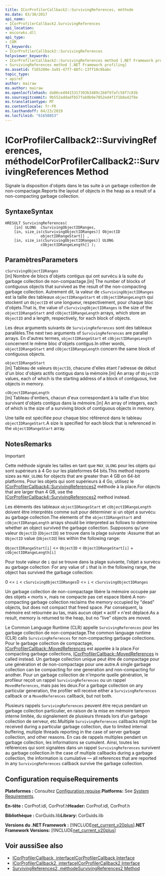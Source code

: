 ```yaml
---
title: ICorProfilerCallback2::SurvivingReferences, méthode
ms.date: 03/30/2017
api_name:
- ICorProfilerCallback2.SurvivingReferences
api_location:
- mscorwks.dll
api_type:
- COM
f1_keywords:
- ICorProfilerCallback2::SurvivingReferences
helpviewer_keywords:
- ICorProfilerCallback2::SurvivingReferences method [.NET Framework profiling]
- SurvivingReferences method [.NET Framework profiling]
ms.assetid: f165200e-3a91-47f7-88fc-13ff10c8babc
topic_type:
- apiref
author: mairaw
ms.author: mairaw
ms.openlocfilehash: da06ce49415317393b3489c2b8f97afc58f7c83b
ms.sourcegitcommit: 9b552addadfb57fab0b9e7852ed4f1f1b8a42f8e
ms.translationtype: MT
ms.contentlocale: fr-FR
ms.lasthandoff: 04/23/2019
ms.locfileid: "61650853"
---
```

# <a name="icorprofilercallback2survivingreferences-method"></a><span data-ttu-id="12598-102">ICorProfilerCallback2::SurvivingReferences, méthode</span><span class="sxs-lookup"><span data-stu-id="12598-102">ICorProfilerCallback2::SurvivingReferences Method</span></span>
<span data-ttu-id="12598-103">Signale la disposition d'objets dans le tas suite à un garbage collection de non-compactage.</span><span class="sxs-lookup"><span data-stu-id="12598-103">Reports the layout of objects in the heap as a result of a non-compacting garbage collection.</span></span>  
  
## <a name="syntax"></a><span data-ttu-id="12598-104">Syntaxe</span><span class="sxs-lookup"><span data-stu-id="12598-104">Syntax</span></span>  
  
```  
HRESULT SurvivingReferences(  
    [in] ULONG  cSurvivingObjectIDRanges,  
    [in, size_is(cSurvivingObjectIDRanges)] ObjectID  
                objectIDRangeStart[] ,  
    [in, size_is(cSurvivingObjectIDRanges)] ULONG  
                cObjectIDRangeLength[] );  
```  
  
## <a name="parameters"></a><span data-ttu-id="12598-105">Paramètres</span><span class="sxs-lookup"><span data-stu-id="12598-105">Parameters</span></span>  
 `cSurvivingObjectIDRanges`  
 <span data-ttu-id="12598-106">[in] Nombre de blocs d'objets contigus qui ont survécu à la suite du garbage collection de non-compactage.</span><span class="sxs-lookup"><span data-stu-id="12598-106">[in] The number of blocks of contiguous objects that survived as the result of the non-compacting garbage collection.</span></span> <span data-ttu-id="12598-107">Autrement dit, la valeur de `cSurvivingObjectIDRanges` est la taille des tableaux `objectIDRangeStart` et `cObjectIDRangeLength` qui stockent un `ObjectID` et une longueur, respectivement, pour chaque bloc d'objets.</span><span class="sxs-lookup"><span data-stu-id="12598-107">That is, the value of `cSurvivingObjectIDRanges` is the size of the `objectIDRangeStart` and `cObjectIDRangeLength` arrays, which store an `ObjectID` and a length, respectively, for each block of objects.</span></span>  
  
 <span data-ttu-id="12598-108">Les deux arguments suivants de `SurvivingReferences` sont des tableaux parallèles.</span><span class="sxs-lookup"><span data-stu-id="12598-108">The next two arguments of `SurvivingReferences` are parallel arrays.</span></span> <span data-ttu-id="12598-109">En d'autres termes, `objectIDRangeStart` et `cObjectIDRangeLength` concernent le même bloc d'objets contigus.</span><span class="sxs-lookup"><span data-stu-id="12598-109">In other words, `objectIDRangeStart` and `cObjectIDRangeLength` concern the same block of contiguous objects.</span></span>  
  
 `objectIDRangeStart`  
 <span data-ttu-id="12598-110">[in] Tableau de valeurs `ObjectID`, chacune d'elles étant l'adresse de début d'un bloc d'objets actifs contigus dans la mémoire.</span><span class="sxs-lookup"><span data-stu-id="12598-110">[in] An array of `ObjectID` values, each of which is the starting address of a block of contiguous, live objects in memory.</span></span>  
  
 `cObjectIDRangeLength`  
 <span data-ttu-id="12598-111">[in] Tableau d'entiers, chacun d'eux correspondant à la taille d'un bloc survivant d'objets contigus dans la mémoire.</span><span class="sxs-lookup"><span data-stu-id="12598-111">[in] An array of integers, each of which is the size of a surviving block of contiguous objects in memory.</span></span>  
  
 <span data-ttu-id="12598-112">Une taille est spécifiée pour chaque bloc référencé dans le tableau `objectIDRangeStart`.</span><span class="sxs-lookup"><span data-stu-id="12598-112">A size is specified for each block that is referenced in the `objectIDRangeStart` array.</span></span>  
  
## <a name="remarks"></a><span data-ttu-id="12598-113">Notes</span><span class="sxs-lookup"><span data-stu-id="12598-113">Remarks</span></span>  
  
> [!IMPORTANT]
>  <span data-ttu-id="12598-114">Cette méthode signale les tailles en tant que `MAX_ULONG` pour les objets qui sont supérieurs à 4 Go sur les plateformes 64 bits.</span><span class="sxs-lookup"><span data-stu-id="12598-114">This method reports sizes as `MAX_ULONG` for objects that are greater than 4 GB on 64-bit platforms.</span></span> <span data-ttu-id="12598-115">Pour les objets qui sont supérieurs à 4 Go, utilisez le [ICorProfilerCallback4::SurvivingReferences2](../../../../docs/framework/unmanaged-api/profiling/icorprofilercallback4-survivingreferences2-method.md) méthode à la place.</span><span class="sxs-lookup"><span data-stu-id="12598-115">For objects that are larger than 4 GB, use the [ICorProfilerCallback4::SurvivingReferences2](../../../../docs/framework/unmanaged-api/profiling/icorprofilercallback4-survivingreferences2-method.md) method instead.</span></span>  
  
 <span data-ttu-id="12598-116">Les éléments des tableaux `objectIDRangeStart` et `cObjectIDRangeLength` doivent être interprétés comme suit pour déterminer si un objet a survécu au garbage collection.</span><span class="sxs-lookup"><span data-stu-id="12598-116">The elements of the `objectIDRangeStart` and `cObjectIDRangeLength` arrays should be interpreted as follows to determine whether an object survived the garbage collection.</span></span> <span data-ttu-id="12598-117">Supposons qu'une valeur `ObjectID` (`ObjectID`) se trouve dans la plage suivante :</span><span class="sxs-lookup"><span data-stu-id="12598-117">Assume that an `ObjectID` value (`ObjectID`) lies within the following range:</span></span>  
  
 `ObjectIDRangeStart[i]` <= `ObjectID` < `ObjectIDRangeStart[i]` + `cObjectIDRangeLength[i]`  
  
 <span data-ttu-id="12598-118">Pour toute valeur de `i` qui se trouve dans la plage suivante, l’objet a survécu au garbage collection :</span><span class="sxs-lookup"><span data-stu-id="12598-118">For any value of `i` that is in the following range, the object has survived the garbage collection:</span></span>  
  
 <span data-ttu-id="12598-119">0 <= `i` < `cSurvivingObjectIDRanges`</span><span class="sxs-lookup"><span data-stu-id="12598-119">0 <= `i` < `cSurvivingObjectIDRanges`</span></span>  
  
 <span data-ttu-id="12598-120">Un garbage collection de non-compactage libère la mémoire occupée par des objets « morts », mais ne compacte pas cet espace libéré.</span><span class="sxs-lookup"><span data-stu-id="12598-120">A non-compacting garbage collection reclaims the memory occupied by "dead" objects, but does not compact that freed space.</span></span> <span data-ttu-id="12598-121">Par conséquent, la mémoire est retournée au tas, mais aucun objet « actif » n'est déplacé.</span><span class="sxs-lookup"><span data-stu-id="12598-121">As a result, memory is returned to the heap, but no "live" objects are moved.</span></span>  
  
 <span data-ttu-id="12598-122">Le Common Language Runtime (CLR) appelle `SurvivingReferences` pour les garbage collection de non-compactage.</span><span class="sxs-lookup"><span data-stu-id="12598-122">The common language runtime (CLR) calls `SurvivingReferences` for non-compacting garbage collections.</span></span> <span data-ttu-id="12598-123">Pour le garbage collection de compactage, [ICorProfilerCallback::MovedReferences](../../../../docs/framework/unmanaged-api/profiling/icorprofilercallback-movedreferences-method.md) est appelée à la place.</span><span class="sxs-lookup"><span data-stu-id="12598-123">For compacting garbage collections, [ICorProfilerCallback::MovedReferences](../../../../docs/framework/unmanaged-api/profiling/icorprofilercallback-movedreferences-method.md) is called instead.</span></span> <span data-ttu-id="12598-124">Un garbage collection unique peut être de compactage pour une génération et de non-compactage pour une autre.</span><span class="sxs-lookup"><span data-stu-id="12598-124">A single garbage collection can be compacting for one generation and non-compacting for another.</span></span> <span data-ttu-id="12598-125">Pour un garbage collection de n'importe quelle génération, le profileur reçoit un rappel `SurvivingReferences` ou un rappel `MovedReferences`, mais pas les deux.</span><span class="sxs-lookup"><span data-stu-id="12598-125">For a garbage collection on any particular generation, the profiler will receive either a `SurvivingReferences` callback or a `MovedReferences` callback, but not both.</span></span>  
  
 <span data-ttu-id="12598-126">Plusieurs rappels `SurvivingReferences` peuvent être reçus pendant un garbage collection particulier, en raison de la mise en mémoire tampon interne limitée, du signalement de plusieurs threads lors d’un garbage collection de serveur, etc.</span><span class="sxs-lookup"><span data-stu-id="12598-126">Multiple `SurvivingReferences` callbacks might be received during a particular garbage collection, due to limited internal buffering, multiple threads reporting in the case of server garbage collection, and other reasons.</span></span> <span data-ttu-id="12598-127">En cas de rappels multiples pendant un garbage collection, les informations se cumulent. Ainsi, toutes les références qui sont signalées dans un rappel `SurvivingReferences` survivent au garbage collection.</span><span class="sxs-lookup"><span data-stu-id="12598-127">In the case of multiple callbacks during a garbage collection, the information is cumulative — all references that are reported in any `SurvivingReferences` callback survive the garbage collection.</span></span>  
  
## <a name="requirements"></a><span data-ttu-id="12598-128">Configuration requise</span><span class="sxs-lookup"><span data-stu-id="12598-128">Requirements</span></span>  
 <span data-ttu-id="12598-129">**Plateformes :** Consultez [Configuration requise](../../../../docs/framework/get-started/system-requirements.md).</span><span class="sxs-lookup"><span data-stu-id="12598-129">**Platforms:** See [System Requirements](../../../../docs/framework/get-started/system-requirements.md).</span></span>  
  
 <span data-ttu-id="12598-130">**En-tête :** CorProf.idl, CorProf.h</span><span class="sxs-lookup"><span data-stu-id="12598-130">**Header:** CorProf.idl, CorProf.h</span></span>  
  
 <span data-ttu-id="12598-131">**Bibliothèque :** CorGuids.lib</span><span class="sxs-lookup"><span data-stu-id="12598-131">**Library:** CorGuids.lib</span></span>  
  
 <span data-ttu-id="12598-132">**Versions du .NET Framework :** [!INCLUDE[net_current_v20plus](../../../../includes/net-current-v20plus-md.md)]</span><span class="sxs-lookup"><span data-stu-id="12598-132">**.NET Framework Versions:** [!INCLUDE[net_current_v20plus](../../../../includes/net-current-v20plus-md.md)]</span></span>  
  
## <a name="see-also"></a><span data-ttu-id="12598-133">Voir aussi</span><span class="sxs-lookup"><span data-stu-id="12598-133">See also</span></span>

- [<span data-ttu-id="12598-134">ICorProfilerCallback, interface</span><span class="sxs-lookup"><span data-stu-id="12598-134">ICorProfilerCallback Interface</span></span>](../../../../docs/framework/unmanaged-api/profiling/icorprofilercallback-interface.md)
- [<span data-ttu-id="12598-135">ICorProfilerCallback2, interface</span><span class="sxs-lookup"><span data-stu-id="12598-135">ICorProfilerCallback2 Interface</span></span>](../../../../docs/framework/unmanaged-api/profiling/icorprofilercallback2-interface.md)
- [<span data-ttu-id="12598-136">SurvivingReferences2, méthode</span><span class="sxs-lookup"><span data-stu-id="12598-136">SurvivingReferences2 Method</span></span>](../../../../docs/framework/unmanaged-api/profiling/icorprofilercallback4-survivingreferences2-method.md)
